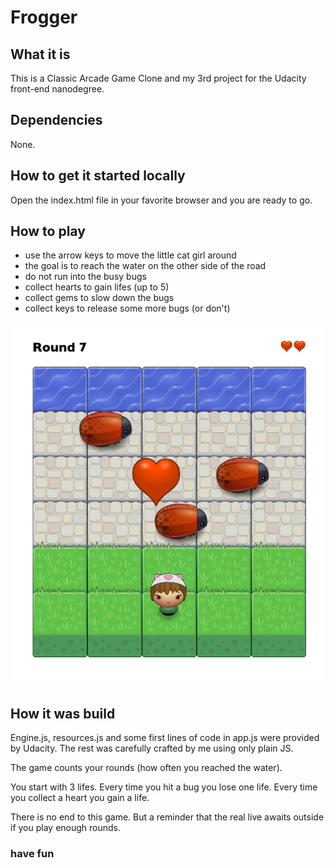 # Frogger
## What it is
This is a Classic Arcade Game Clone and my 3rd project for the Udacity front-end nanodegree. 

## Dependencies
None.

## How to get it started locally
Open the index.html file in your favorite browser and you are ready to go.

## How to play
- use the arrow keys to move the little cat girl around
- the goal is to reach the water on the other side of the road
- do not run into the busy bugs
- collect hearts to gain lifes (up to 5)
- collect gems to slow down the bugs
- collect keys to release some more bugs (or don't)

![the Frogger Game in Action](images/Frogger-in-action.png)

## How it was build
Engine.js, resources.js and some first lines of code in app.js were provided by Udacity. The rest was carefully crafted by me using only plain JS.

The game counts your rounds (how often you reached the water).

You start with 3 lifes. Every time you hit a bug you lose one life. Every time you collect a heart you gain a life.

There is no end to this game. But a reminder that the real live awaits outside if you play enough rounds.

### have fun
